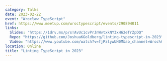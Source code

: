 ```yaml
---
category: Talks
date: 2023-02-22
event: "Wrocław TypeScript"
href: https://www.meetup.com/wroctypescript/events/290894011
links:
  Slides: "https://1drv.ms/p/s!AvUc1cvPrJnWvtxkNY3xH62eTrZpDQ"
  Repo: "https://github.com/JoshuaKGoldberg/linting-typescript-in-2023"
  Video: "https://www.youtube.com/watch?v=fjPzlywUH0M&ab_channel=Wroc%C5%82awTypeScript"
location: Online
title: "Linting TypeScript in 2023"
---
```

